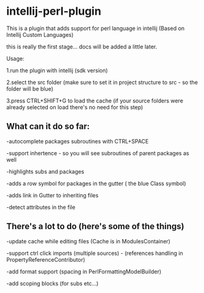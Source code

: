 # intellij-perl-plugin
This is a plugin that adds support for perl language in intellij (Based on Intellij Custom Languages)

this is really the first stage... docs will be added a little later.

Usage:

1.run the plugin with intellij (sdk version)

2.select the src folder (make sure to set it in project structure to src - so the folder will be blue)

3.press CTRL+SHIFT+G to load the cache (if your source folders were already selected on load there's no need for this step)



What can it do so far:
----------------------
-autocomplete packages subroutines with CTRL+SPACE

-support inhertence - so you will see subroutines of parent packages as well

-highlights subs and packages

-adds a row symbol for packages in the gutter ( the blue Class symbol)

-adds link in Gutter to inheriting files

-detect attributes in the file




There's a lot to do (here's some of the things)
-----------------------------------------------
-update cache while editing files (Cache is in ModulesContainer)


-support ctrl click imports (multiple sources) - (references handling in PropertyReferenceContributor)


-add format support (spacing in PerlFormattingModelBuilder)


-add scoping blocks (for subs etc...)
